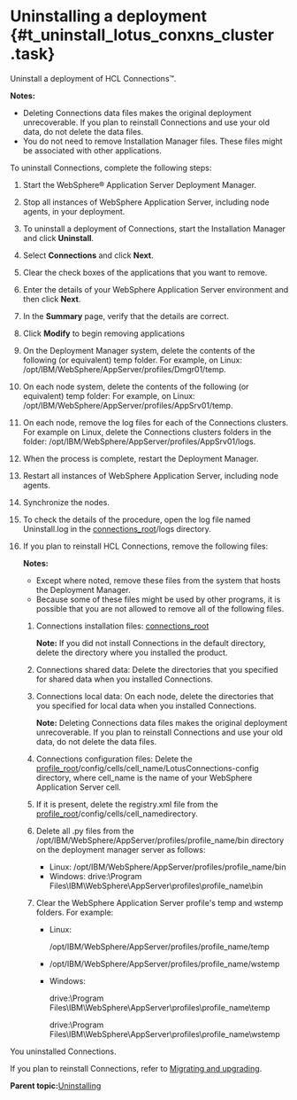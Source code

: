 # Uninstalling a deployment {#t_uninstall_lotus_conxns_cluster .task}

Uninstall a deployment of HCL Connections™.

**Notes:**

-   Deleting Connections data files makes the original deployment unrecoverable. If you plan to reinstall Connections and use your old data, do not delete the data files.
-   You do not need to remove Installation Manager files. These files might be associated with other applications.

To uninstall Connections, complete the following steps:

1.  Start the WebSphere® Application Server Deployment Manager.

2.  Stop all instances of WebSphere Application Server, including node agents, in your deployment.

3.  To uninstall a deployment of Connections, start the Installation Manager and click **Uninstall**.

4.  Select **Connections** and click **Next**.

5.  Clear the check boxes of the applications that you want to remove.

6.  Enter the details of your WebSphere Application Server environment and then click **Next**.

7.  In the **Summary** page, verify that the details are correct.

8.  Click **Modify** to begin removing applications

9.  On the Deployment Manager system, delete the contents of the following \(or equivalent\) temp folder. For example, on Linux: /opt/IBM/WebSphere/AppServer/profiles/Dmgr01/temp.

10. On each node system, delete the contents of the following \(or equivalent\) temp folder: For example, on Linux: /opt/IBM/WebSphere/AppServer/profiles/AppSrv01/temp.

11. On each node, remove the log files for each of the Connections clusters. For example on Linux, delete the Connections clusters folders in the folder: /opt/IBM/WebSphere/AppServer/profiles/AppSrv01/logs.

12. When the process is complete, restart the Deployment Manager.

13. Restart all instances of WebSphere Application Server, including node agents.

14. Synchronize the nodes.

15. To check the details of the procedure, open the log file named Uninstall.log in the [connections\_root](../plan/i_ovr_r_directory_conventions.md)/logs directory.

16. If you plan to reinstall HCL Connections, remove the following files:

    **Notes:**

    -   Except where noted, remove these files from the system that hosts the Deployment Manager.
    -   Because some of these files might be used by other programs, it is possible that you are not allowed to remove all of the following files.
    1.  Connections installation files: [connections\_root](../plan/i_ovr_r_directory_conventions.md)

        **Note:** If you did not install Connections in the default directory, delete the directory where you installed the product.

    2.  Connections shared data: Delete the directories that you specified for shared data when you installed Connections.

    3.  Connections local data: On each node, delete the directories that you specified for local data when you installed Connections.

        **Note:** Deleting Connections data files makes the original deployment unrecoverable. If you plan to reinstall Connections and use your old data, do not delete the data files.

    4.  Connections configuration files: Delete the [profile\_root](../plan/i_ovr_r_directory_conventions.md)/config/cells/cell\_name/LotusConnections-config directory, where cell\_name is the name of your WebSphere Application Server cell.

    5.  If it is present, delete the registry.xml file from the [profile\_root](../plan/i_ovr_r_directory_conventions.md)/config/cells/cell\_namedirectory.

    6.  Delete all .py files from the /opt/IBM/WebSphere/AppServer/profiles/profile\_name/bin directory on the deployment manager server as follows:

        -   Linux: /opt/IBM/WebSphere/AppServer/profiles/profile\_name/bin
        -   Windows: drive:\\Program Files\\IBM\\WebSphere\\AppServer\\profiles\\profile\_name\\bin
    7.  Clear the WebSphere Application Server profile's temp and wstemp folders. For example:

        -   Linux:

            /opt/IBM/WebSphere/AppServer/profiles/profile\_name/temp

        -   /opt/IBM/WebSphere/AppServer/profiles/profile\_name/wstemp

        -   Windows:

            drive:\\Program Files\\IBM\\WebSphere\\AppServer\\profiles\\profile\_name\\temp

            drive:\\Program Files\\IBM\\WebSphere\\AppServer\\profiles\\profile\_name\\wstemp


You uninstalled Connections.

If you plan to reinstall Connections, refer to [Migrating and upgrading](../migrate/c_upgrade_migrate_overview.md).

**Parent topic:**[Uninstalling](../install/t_uninstall_over.md)

